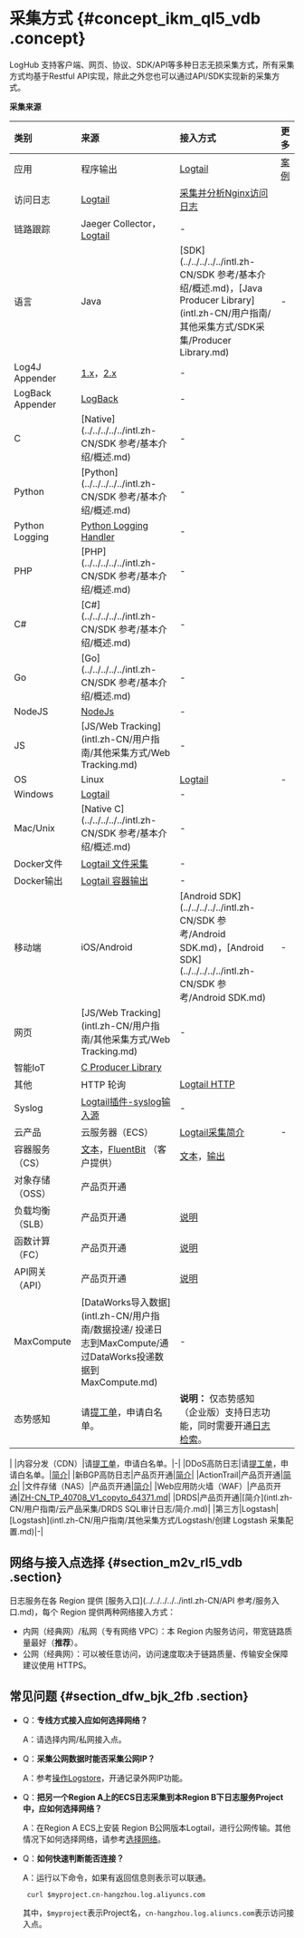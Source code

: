 # 采集方式 {#concept_ikm_ql5_vdb .concept}

LogHub 支持客户端、网页、协议、SDK/API等多种日志无损采集方式，所有采集方式均基于Restful API实现，除此之外您也可以通过API/SDK实现新的采集方式。

**采集来源**

|类别|来源|接入方式|更多|
|:-|:-|:---|:-|
|应用|程序输出|[Logtail](intl.zh-CN/用户指南/Logtail采集/简介/Logtail简介.md)|[案例](https://www.alibabacloud.com/help/zh/doc-detail/59355.htm)|
|访问日志|[Logtail](intl.zh-CN/用户指南/Logtail采集/简介/Logtail简介.md)|[采集并分析Nginx访问日志](../../../../../intl.zh-CN/快速入门/采集并分析Nginx访问日志.md)|
|链路跟踪|Jaeger Collector，[Logtail](intl.zh-CN/用户指南/Logtail采集/简介/Logtail简介.md)|-|
|语言|Java|[SDK](../../../../../intl.zh-CN/SDK 参考/基本介绍/概述.md)，[Java Producer Library](intl.zh-CN/用户指南/其他采集方式/SDK采集/Producer Library.md)|-|
|Log4J Appender|[1.x](https://github.com/aliyun/aliyun-log-log4j-appender)，[2.x](https://github.com/aliyun/aliyun-log-log4j2-appender)|-|
|LogBack Appender|[LogBack](https://github.com/aliyun/aliyun-log-logback-appender)|-|
|C|[Native](../../../../../intl.zh-CN/SDK 参考/基本介绍/概述.md)|-|
|Python|[Python](../../../../../intl.zh-CN/SDK 参考/基本介绍/概述.md)|-|
|Python Logging|[Python Logging Handler](https://aliyun-log-python-sdk.readthedocs.io/tutorials/tutorial_logging_handler.html)|-|
|PHP|[PHP](../../../../../intl.zh-CN/SDK 参考/基本介绍/概述.md)|-|
|C\#|[C\#](../../../../../intl.zh-CN/SDK 参考/基本介绍/概述.md)|-|
|Go|[Go](../../../../../intl.zh-CN/SDK 参考/基本介绍/概述.md)|-|
|NodeJS|[NodeJs](https://github.com/aliyun-UED/aliyun-sdk-js)|-|
|JS|[JS/Web Tracking](intl.zh-CN/用户指南/其他采集方式/Web Tracking.md)|-|
|OS|Linux|[Logtail](intl.zh-CN/用户指南/Logtail采集/简介/Logtail简介.md)|-|
|Windows|[Logtail](intl.zh-CN/用户指南/Logtail采集/简介/Logtail简介.md)|-|
|Mac/Unix|[Native C](../../../../../intl.zh-CN/SDK 参考/基本介绍/概述.md)|-|
|Docker文件|[Logtail 文件采集](intl.zh-CN/用户指南/Logtail采集/容器日志采集/容器文本日志.md)|-|
|Docker输出|[Logtail 容器输出](intl.zh-CN/用户指南/Logtail采集/容器日志采集/容器标准输出.md)|-|
|移动端|iOS/Android|[Android SDK](../../../../../intl.zh-CN/SDK 参考/Android SDK.md)，[Android SDK](../../../../../intl.zh-CN/SDK 参考/Android SDK.md)|-|
|网页|[JS/Web Tracking](intl.zh-CN/用户指南/其他采集方式/Web Tracking.md)|-|
|智能IoT|[C Producer Library](https://github.com/aliyun/aliyun-log-c-sdk)| |
|其他|HTTP 轮询|[Logtail HTTP](intl.zh-CN/用户指南/Logtail采集/自定义插件/HTTP方式.md)| |
|Syslog|[Logtail插件-syslog输入源](intl.zh-CN/用户指南/Logtail采集/自定义插件/Syslog输入源.md)|-|
|云产品|云服务器（ECS）|[Logtail采集简介](intl.zh-CN/用户指南/Logtail采集/简介/Logtail简介.md)|-|
|容器服务（CS）|[文本](intl.zh-CN/用户指南/Logtail采集/容器日志采集/容器文本日志.md)，[FluentBit](https://github.com/kubeup/fluent-bit-aliyun) （客户提供）|[文本](intl.zh-CN/用户指南/Logtail采集/容器日志采集/容器文本日志.md)，[输出](intl.zh-CN/用户指南/Logtail采集/容器日志采集/容器标准输出.md)|
|对象存储（OSS）|产品页开通| |
|负载均衡（SLB）|产品页开通|[说明](intl.zh-CN/用户指南/云产品采集/负载均衡7层访问日志.md)|
|函数计算（FC）|产品页开通|[说明](intl.zh-CN/用户指南/实时消费/函数计算消费.md)|
|API网关（API）|产品页开通|[说明](intl.zh-CN/用户指南/云产品采集/API网关访问日志.md)|
|MaxCompute|[DataWorks导入数据](intl.zh-CN/用户指南/数据投递/ 投递日志到MaxCompute/通过DataWorks投递数据到MaxCompute.md)|-|
|态势感知|请[提工单](https://selfservice.console.aliyun.com/ticket/category/sls/today)，申请白名单。| **说明：** 仅态势感知（企业版）支持日志功能，同时需要开通[日志检索](../../../../../intl.zh-CN/用户指南/日志检索/使用日志检索.md)。

 |
|内容分发（CDN）|请[提工单](https://selfservice.console.aliyun.com/ticket/category/sls/today)，申请白名单。|-|
|DDoS高防日志|请[提工单](https://selfservice.console.aliyun.com/ticket/category/sls/today)，申请白名单。|[简介](intl.zh-CN/用户指南/云产品采集/DDoS高防日志/简介.md)|
|新BGP高防日志|产品页开通|[简介](intl.zh-CN/用户指南/云产品采集/新BGP高防日志/简介.md)|
|ActionTrail|产品页开通|[简介](intl.zh-CN/用户指南/云产品采集/ActionTrail访问日志/简介.md)|
|文件存储（NAS）|产品页开通|[简介](intl.zh-CN/用户指南/云产品采集/NAS访问日志/简介.md)|
|Web应用防火墙（WAF）|产品页开通|[ZH-CN\_TP\_40708\_V1\_copyto\_64371.md](ZH-CN_TP_40708_V1_copyto_64371.md)|
|DRDS|产品页开通|[简介](intl.zh-CN/用户指南/云产品采集/DRDS SQL审计日志/简介.md)|
|第三方|Logstash|[Logstash](intl.zh-CN/用户指南/其他采集方式/Logstash/创建 Logstash 采集配置.md)|-|

## 网络与接入点选择 {#section_m2v_rl5_vdb .section}

日志服务在各 Region 提供 [服务入口](../../../../../intl.zh-CN/API 参考/服务入口.md)，每个 Region 提供两种网络接入方式：

-   内网（经典网）/私网（专有网络 VPC）：本 Region 内服务访问，带宽链路质量最好（**推荐**）。
-   公网（经典网）：可以被任意访问，访问速度取决于链路质量、传输安全保障建议使用 HTTPS。

## 常见问题 {#section_dfw_bjk_2fb .section}

-   Q：**专线方式接入应如何选择网络？**

    A：请选择内网/私网接入点。

-   Q：**采集公网数据时能否采集公网IP？**

    A：参考[操作Logstore](intl.zh-CN/用户指南/准备工作/操作Logstore.md#)，开通记录外网IP功能。

-   Q：**把另一个Region A上的ECS日志采集到本Region B下日志服务Project中，应如何选择网络？**

    A：在Region A ECS上安装 Region B公网版本Logtail，进行公网传输。其他情况下如何选择网络，请参考[选择网络](intl.zh-CN/用户指南/Logtail采集/选择网络.md)。

-   Q：**如何快速判断能否连接？**

    A：运行以下命令，如果有返回信息则表示可以联通。

    ```
     curl $myproject.cn-hangzhou.log.aliyuncs.com
    ```

    其中，`$myproject`表示Project名，`cn-hangzhou.log.aliuncs.com`表示访问接入点。


